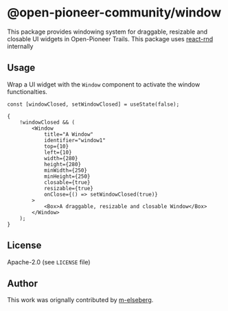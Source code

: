 # @open-pioneer-community/window

This package provides windowing system for draggable, resizable and closable UI widgets in Open-Pioneer Trails.
This package uses [react-rnd](https://github.com/bokuweb/react-rnd) internally

## Usage

Wrap a UI widget with the `Window` component to activate the window functionalties.

```tsx
const [windowClosed, setWindowClosed] = useState(false);

{
    !windowClosed && (
        <Window
            title="A Window"
            identifier="window1"
            top={10}
            left={10}
            width={280}
            height={280}
            minWidth={250}
            minHeight={250}
            closable={true}
            resizable={true}
            onClose={() => setWindowClosed(true)}
        >
            <Box>A draggable, resizable and closable Window</Box>
        </Window>
    );
}
```

## License

Apache-2.0 (see `LICENSE` file)

## Author

This work was orignally contributed by [m-elseberg](https://github.com/m-elseberg).
